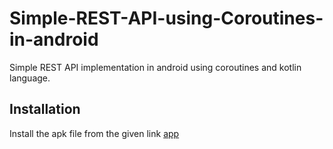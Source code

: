 # Simple-REST-API-using-Coroutines-in-android
Simple REST API implementation in android using coroutines and kotlin language.
## Installation
Install the apk file from the given link [app](https://github.com/Biswajeet-23/Github-Search-Api/raw/master/app/src/main/res/APK/app-debug2.apk)
